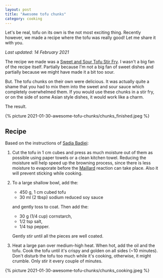 ```yaml
---
layout: post
title: "Awesome tofu chunks"
category: cooking
---
```


Let's be real, tofu on its own is the not most exciting thing. Recently however, we made a recipe where the tofu was really good! Let me share it with you.

*Last updated: 14 February 2021*

The recipe we made was a [Sweet and Sour Tofu Stir Fry](https://www.pickuplimes.com/single-post/sweet-and-sour-tofu-stir-fry). I wasn't a big fan of the recipe itself. Partially because I'm not a big fan of sweet dishes and partially because we might have made it a bit too sour. 

But. The tofu chunks on their own were delicious. It was actually quite a shame that you had to mix them into the sweet and sour sauce which  completely overwhelmed them. If you would use these chunks in a stir fry, or on the side of some Asian style dishes, it would work like a charm.

The result.

{% picture 2021-01-30-awesome-tofu-chunks/chunks_finished.jpeg %}

## Recipe

Based on the instructions of [Sadia Badiei](https://www.pickuplimes.com/single-post/sweet-and-sour-tofu-stir-fry):

1. Cut the tofu in 1 cm cubes and press as much moisture out of them as possible using paper towels or a clean kitchen towel. Reducing the moisture will help speed up the browning process, since there is less moisture to evaporate before the [Maillard](https://en.wikipedia.org/wiki/Maillard_reaction) reaction can take place. Also it will prevent sticking while cooking. 
1. To a large shallow bowl, add the:
    - 450 g, 1 cm cubed tofu  
    - 30 ml (2 tbsp) sodium reduced soy sauce

    and gently toss to coat. Then add the:
    - 30 g (1/4 cup) cornstarch, 
    - 1/2 tsp salt, 
    - 1/4 tsp pepper. 

    Gently stir until all the pieces are well coated.  

2. Heat a large pan over medium-high heat. When hot, add the oil and the tofu. Cook the tofu until it's crispy and golden on all sides (~10 minutes). Don't disturb the tofu too much while it's cooking, otherwise, it might crumble. Only stir it every couple of minutes.   

{% picture 2021-01-30-awesome-tofu-chunks/chunks_cooking.jpeg %}
